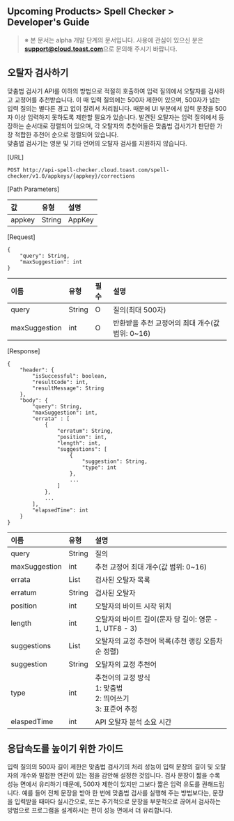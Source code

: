 ## Upcoming Products> Spell Checker > Developer's Guide

> ※ 본 문서는 alpha 개발 단계의 문서입니다.
> 사용에 관심이 있으신 분은 **support@cloud.toast.com**으로 문의해 주시기 바랍니다.

## 오탈자 검사하기

맞춤법 검사기 API를 이하의 방법으로 적절히 호출하여 입력 질의에서 오탈자를 검사하고 교정어를 추천받습니다. 이 때 입력 질의에는 500자 제한이 있으며, 500자가 넘는 입력 질의는 별다른 경고 없이 잘려서 처리됩니다. 때문에 UI 부분에서 입력 문장을 500자 이상 입력하지 못하도록 제한할 필요가 있습니다. 발견된 오탈자는 입력 질의에서 등장하는 순서대로 정렬되어 있으며, 각 오탈자의 추천어들은 맞춤법 검사기가 판단한 가장 적합한 추천어 순으로 정렬되어 있습니다.  
맞춤법 검사기는 영문 및 기타 언어의 오탈자 검사를 지원하지 않습니다.

[URL]

```
POST http://api-spell-checker.cloud.toast.com/spell-checker/v1.0/appkeys/{appkey}/corrections
```

[Path Parameters]

| 값 | 유형 | 설명 |
|:---|:---|:---|
| appkey | String | AppKey |

[Request]

```
{
    "query": String,
    "maxSuggestion": int
}
```

| 이름 | 유형 | 필수 | 설명 |
|:---|:---|:---|:---|
| query | String | O | 질의(최대 500자) |
| maxSuggestion | int | O | 반환받을 추천 교정어의 최대 개수(값 범위: 0~16) |

[Response]

```
{
    "header": {
        "isSuccessful": boolean,
        "resultCode": int,
        "resultMessage": String
    },
    "body": {
        "query": String,
        "maxSuggestion": int,
        "errata" : [
            {
                "erratum": String,
                "position": int,
                "length": int,
                "suggestions": [
                    {
                        "suggestion": String,
                        "type": int
                    },
                    ...
                ]
            },
            ...
        ],
        "elapsedTime": int
    }
}
```

| 이름 | 유형 | 설명 |
|:---|:---|:---|
| query | String | 질의 |
| maxSuggestion | int | 추천 교정어 최대 개수(값 범위: 0~16) |
| errata | List | 검사된 오탈자 목록 |
| erratum | String | 검사된 오탈자 |
| position | int | 오탈자의 바이트 시작 위치 |
| length | int | 오탈자의 바이트 길이(문자 당 길이: 영문 - 1, UTF8 - 3) |
| suggestions | List | 오탈자의 교정 추천어 목록(추천 랭킹 오름차순 정렬) |
| suggestion | String | 오탈자의 교정 추천어 |
| type | int | 추천어의 교정 방식<br>1: 맞춤법<br>2: 띄어쓰기<br>3: 표준어 추정 |
| elaspedTime | int | API 오탈자 분석 소요 시간 |


## 응답속도를 높이기 위한 가이드

입력 질의의 500자 길이 제한은 맞춤법 검사기의 처리 성능이 입력 문장의 길이 및 오탈자의 개수와 밀접한 연관이 있는 점을 감안해 설정한 것입니다. 검사 문장이 짧을 수록 성능 면에서 유리하기 때문에, 500자 제한이 있지만 그보다 짧은 입력 유도를 권해드립니다. 예를 들어 전체 문장을 받아 한 번에 맞춤법 검사를 실행해 주는 방법보다는, 문장을 입력받을 때마다 실시간으로, 또는 주기적으로 문장을 부분적으로 끊어서 검사하는 방법으로 프로그램을 설계하시는 편이 성능 면에서 더 유리합니다.